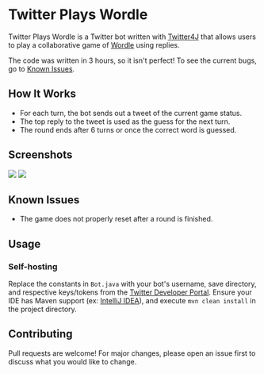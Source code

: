 # Twitter Plays Wordle
 
Twitter Plays Wordle is a Twitter bot written with [Twitter4J](https://github.com/Twitter4J/Twitter4J) that allows users to play a collaborative game of [Wordle](https://www.nytimes.com/games/wordle/index.html) using replies. 

The code was written in 3 hours, so it isn't perfect! To see the current bugs, go to [Known Issues](#known-issues).

## How It Works

- For each turn, the bot sends out a tweet of the current game status.
- The top reply to the tweet is used as the guess for the next turn.
- The round ends after 6 turns or once the correct word is guessed.

## Screenshots
![](https://cdn.discordapp.com/attachments/583714435458400291/991129981306548335/unknown.png)
![](https://cdn.discordapp.com/attachments/583714435458400291/991130048155353199/unknown.png)

## Known Issues

- The game does not properly reset after a round is finished.

## Usage
### Self-hosting
Replace the constants in ``Bot.java`` with your bot's username, save directory, and respective keys/tokens from the [Twitter Developer Portal](https://developer.twitter.com/en/dashboard). Ensure your IDE has Maven support (ex: [IntelliJ IDEA](https://www.jetbrains.com/idea/)), and execute ``mvn clean install`` in the project directory.

## Contributing
Pull requests are welcome! For major changes, please open an issue first to discuss what you would like to change.
